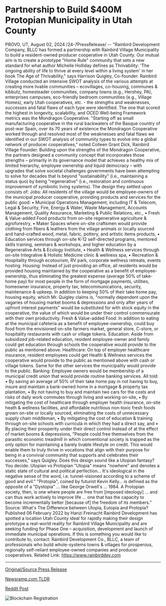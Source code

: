 # Partnership to Build $400M Protopian Municipality in Utah County

PROVO, UT, August 02, 2024 /24-7PressRelease/ -- "Rainbird Development Company, BLLC has formed a partnership with Rainbird Village Municipality to build a resident-owned producer cooperative in Utah County. Our mutual aim is to create a prototype "Home Rule" community that sets a new standard for what author Michelle Holliday defines as Thrivability: 'The ongoing ability of life to thrive at every level within a living system' in her book The Age of Thrivability," says Harrison Quigley, Co-founder.  Rainbird Village conducted an intensive SWOT analysis of the various attempts at creating more livable communities – ecovillages, co-housing, communes & kibbutz, homesteader communities, company towns (e.g., Hershey, PA), enterprises campuses, eco-friendly bedroom communities (e.g., Village Homes), early Utah cooperatives, etc. - the strengths and weaknesses, successes and fatal flaws of each type were identified.   The one that scored the highest in longevity, scalability, and OCED Well-being Framework metrics was the Mondragon Cooperative. "Starting off as small manufacturing cooperative in the rural backwaters of the Basque country of post-war Spain, over its 70 years of existence the Mondragon Cooperative worked through and resolved most of the weaknesses and fatal flaws we identified in our SWOT analysis of community types to evolve into a global network of producer cooperatives," noted Colleen Grant Dick, Rainbird Village Founder.  Building upon the strengths of the Mondragon Cooperative, the partners designed a community concept that incorporates those strengths – primarily in its governance model that achieves a healthy mix of limited hierarchy, employee ownership and liquid democracy – with upgrades that solve societal challenges governments have been attempting to solve for decades that Is beyond "sustainability" (i.e., maintaining a status quo) by being "regenerative" (i.e., restoration and continuous improvement of symbiotic living systems).  The design they settled upon consists of: Jobs: All residents of the village would be employee-owners of the municipal producer cooperative, providing products and services for the public good: •	Municipal Operations Management, including IT & Telecom, Legal & Security, Fire, Energy & Water, Waste Management, Accounts Management, Quality Assurance, Marketing & Public Relations, etc., •	Fresh & Value-added Food products from on-site regenerative agriculture & agroforestry, •	Maker Spaces where on-site craftsmen would provide clothing from fibers & leathers from the village animals or locally sourced and hand-crafted wood, metal, fabric, pottery, and artistic items products, •	Education services through on-site K-12 self-directed programs, mentored skills training, seminars & workshops, and higher education by a Regenerative Arts & Ecology Institute, •	Health & Wellness services through on-site Integrative & Holistic Medicine clinic & wellness spa, •	Recreation & Hospitality through ecotourism, RV park, corporate wellness retreats, events hosting.  Housing: Instead of just providing an office, all residents would be provided housing maintained by the cooperative as a benefit of employee-ownership, thus eliminating the greatest expense (average 50% of take-home pay) for most people in the form of mortgage payments, utilities, homeowner insurance, property tax, telecommunications, security, maintenance & upkeep. In addition to keeping 50% of their take home pay, housing equity, which Mr. Quigley claims is, "normally dependent upon the vagaries of housing market booms & depressions and only after years of upfront interest payments" would be substituted for with stock equity in the cooperative, the value of which would be under their control commensurate with their own productivity.  Fresh & Value-added Food: In addition to eating at the municipal cafeteria as a benefit of employee-ownership, could buy food from the envisioned on-site farmers market, general store, C-store, or hospitality restaurants with cash or village tokens.   Education: Aside from subsidized job-related education, resident employee-owner and family could get education through schools the cooperative would provide to the public as mentioned above.  Healthcare: On top of employer healthcare insurance, resident employees could get Health & Wellness services the cooperative would provide to the public as mentioned above with cash or village tokens.   Same for the other services the municipality would provide to the public.  Banking: Employee owners would be membership of a municipal credit union that would provide routine banking services.  All told: •	By saving an average of 50% of their take home pay in not having to buy, insure and maintain a bank-owned home in a mortgage & property tax plantation, •	By not having to buy and maintain two cars for the costs and risks of daily work commutes through living and working on-site, •	By mitigating the cost of healthcare through employer health insurance, on-site heath & wellness facilities, and affordable nutritious non-toxic fresh foods grown on-site or locally sourced, eliminating the costs of unnecessary supply chain middleman, •	By mitigating the cost of education & training through on-site schools with curricula in which they had a direct say, and  •	By placing their prosperity under their direct control instead of at the effect of market booms & depressions,  "People could free themselves from the parasitic economic treadmill in which conventional society is trapped as the only option for maintaining a barely livable lifestyle on credit. This would enable them to truly thrive in vocations that align with their purpose for being in a convivial community that supports and celebrates their successes," says Quigley.  Does this design sound like a Utopian fantasy? You decide.  Utopian vs Protopian  "Utopia" means "nowhere" and denotes a static state of cultural and political perfection… It's ideological in the negative sense of the word, i.e. tunnel-visioned according to a scheme of good and evil."  "Protopia", coined by futurist Kevin Kelly… is defined as the opposite of a "Dystopia" … like George Orwell's … 1984. A Protopian society, then, is one where people are free from [imposed ideology] … and can thus work actively to improve life … one that has the capacity to become incrementally better [because of] the freedom of its members."  Source: What's The Difference between Utopia, Eutopia and Protopia? Published 06 February 2022 by Hanzi Freinacht  Rainbird Development has spotted a location Utah County ideal for rapidly making their design prototype a real-world reality for Rainbird Village Municipality and are seeking funding for Phase One – acquisition, development and launch of immediate municipal operations. If this is something you would like to contribute to, contact:  Rainbird Development Co., BLLC, a team of professionals who build whole-systems towns & villages for prosperous, regionally self-reliant employee-owned companies and producer cooperatives.  Related Link: https://www.rainbirddev.com 

---

[Original/Source Press Release](https://www.24-7pressrelease.com/press-release/513035/partnership-to-build-400m-protopian-municipality-in-utah-county)
                    

[Newsramp.com TLDR](None) 



[Reddit Post](https://www.reddit.com/r/Business_NewsRamp/comments/1ei3qo5/rainbird_development_company_forms_partnership_to/) 



![Blockchain Registration](https://cdn.newsramp.app/24-7PressRelease/qrcode/248/2/yogaeRa0.webp)